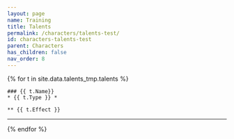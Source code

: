 ```yaml
---
layout: page
name: Training
title: Talents
permalink: /characters/talents-test/
id: characters-talents-test
parent: Characters
has_children: false
nav_order: 8
---
```


{% for t in site.data.talents_tmp.talents %}

    ### {{ t.Name}}
    * {{ t.Type }} *

    ** {{ t.Effect }}

___

{% endfor %}